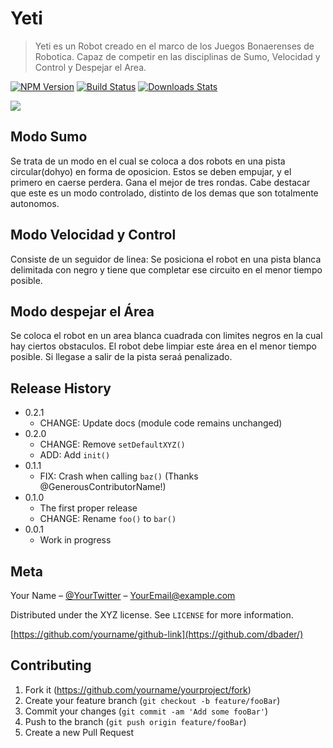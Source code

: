 # Yeti
> Yeti es un Robot creado en el marco de los Juegos Bonaerenses de Robotica. Capaz de competir en las disciplinas de Sumo, Velocidad y Control y Despejar el Area.

[![NPM Version][npm-image]][npm-url]
[![Build Status][travis-image]][travis-url]
[![Downloads Stats][npm-downloads]][npm-url]


![](header.png)

## Modo Sumo

Se trata de un modo en el cual se coloca a dos robots en una pista circular(dohyo) en forma de oposicion. Estos se deben empujar, y el primero en caerse perdera. Gana el mejor de tres rondas. Cabe destacar que este es un modo controlado, distinto de los demas que son totalmente autonomos.


## Modo Velocidad y Control

Consiste de un seguidor de linea: Se posiciona el robot en una pista blanca delimitada con negro y tiene que completar ese circuito en el menor tiempo posible.

## Modo despejar el Área

Se coloca el robot en un area blanca cuadrada con limites negros en la cual hay ciertos obstaculos. El robot debe limpiar este área en el menor tiempo posible. Si llegase a salir de la pista seraá penalizado.  

## Release History

* 0.2.1
    * CHANGE: Update docs (module code remains unchanged)
* 0.2.0
    * CHANGE: Remove `setDefaultXYZ()`
    * ADD: Add `init()`
* 0.1.1
    * FIX: Crash when calling `baz()` (Thanks @GenerousContributorName!)
* 0.1.0
    * The first proper release
    * CHANGE: Rename `foo()` to `bar()`
* 0.0.1
    * Work in progress

## Meta

Your Name – [@YourTwitter](https://twitter.com/dbader_org) – YourEmail@example.com

Distributed under the XYZ license. See ``LICENSE`` for more information.

[https://github.com/yourname/github-link](https://github.com/dbader/)

## Contributing

1. Fork it (<https://github.com/yourname/yourproject/fork>)
2. Create your feature branch (`git checkout -b feature/fooBar`)
3. Commit your changes (`git commit -am 'Add some fooBar'`)
4. Push to the branch (`git push origin feature/fooBar`)
5. Create a new Pull Request

<!-- Markdown link & img dfn's -->
[npm-image]: https://img.shields.io/npm/v/datadog-metrics.svg?style=flat-square
[npm-url]: https://npmjs.org/package/datadog-metrics
[npm-downloads]: https://img.shields.io/npm/dm/datadog-metrics.svg?style=flat-square
[travis-image]: https://img.shields.io/travis/dbader/node-datadog-metrics/master.svg?style=flat-square
[travis-url]: https://travis-ci.org/dbader/node-datadog-metrics
[wiki]: https://github.com/yourname/yourproject/wiki
